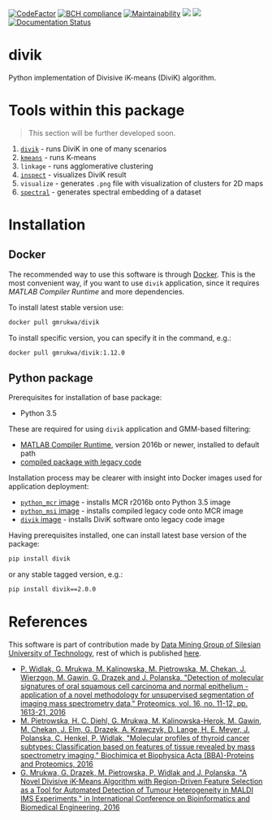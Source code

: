 [![CodeFactor](https://www.codefactor.io/repository/github/gmrukwa/divik/badge)](https://www.codefactor.io/repository/github/gmrukwa/divik)
[![BCH compliance](https://bettercodehub.com/edge/badge/gmrukwa/divik?branch=master)](https://bettercodehub.com/)
[![Maintainability](https://api.codeclimate.com/v1/badges/4cf5d42d0a0076c38445/maintainability)](https://codeclimate.com/github/gmrukwa/divik/maintainability)
![](https://github.com/gmrukwa/divik/workflows/.github/workflows/push_images.yml/badge.svg)
![](https://github.com/gmrukwa/divik/workflows/.github/workflows/unittest.yml/badge.svg)
[![Documentation Status](https://readthedocs.org/projects/divik/badge/?version=latest)](https://divik.readthedocs.io/en/latest/?badge=latest)

# divik

Python implementation of Divisive iK-means (DiviK) algorithm.

# Tools within this package

> This section will be further developed soon.

1) [`divik`](divik/_cli/divik.md) - runs DiviK in one of many scenarios
2) [`kmeans`](divik/_cli/auto_kmeans.md) - runs K-means
3) `linkage` - runs agglomerative clustering
4) [`inspect`](divik/_cli/inspect.md) - visualizes DiviK result
5) `visualize` - generates `.png` file with visualization of clusters for 2D
maps
6) [`spectral`](divik/_cli/spectral.md) - generates spectral embedding of a
dataset

# Installation

## Docker

The recommended way to use this software is through
[Docker](https://www.docker.com/). This is the most convenient way, if you want
to use `divik` application, since it requires *MATLAB Compiler Runtime*
and more dependencies.

To install latest stable version use:

```bash
docker pull gmrukwa/divik
```

To install specific version, you can specify it in the command, e.g.:

```bash
docker pull gmrukwa/divik:1.12.0
```

## Python package

Prerequisites for installation of base package:

- Python 3.5

These are required for using `divik` application and GMM-based filtering:

- [MATLAB Compiler Runtime](https://www.mathworks.com/products/compiler/matlab-runtime.html),
version 2016b or newer, installed to default path
- [compiled package with legacy code](https://github.com/spectre-team/matlab-legacy/releases/tag/legacy-v4.0.9)

Installation process may be clearer with insight into Docker images used for
application deployment:

- [`python_mcr` image](https://github.com/spectre-team/python_mcr) - installs
MCR r2016b onto Python 3.5 image
- [`python_msi` image](https://github.com/spectre-team/python_msi) - installs
compiled legacy code onto MCR image
- [`divik` image](https://github.com/spectre-team/spectre-divik/blob/master/dockerfile) -
installs DiviK software onto legacy code image

Having prerequisites installed, one can install latest base version of the
package:

```bash
pip install divik
```

or any stable tagged version, e.g.:

```bash
pip install divik==2.0.0
```

# References

This software is part of contribution made by [Data Mining Group of Silesian
University of Technology](http://www.zaed.polsl.pl/), rest of which is
published [here](https://github.com/ZAEDPolSl).

+ [P. Widlak, G. Mrukwa, M. Kalinowska, M. Pietrowska, M. Chekan, J. Wierzgon, M.
Gawin, G. Drazek and J. Polanska, "Detection of molecular signatures of oral
squamous cell carcinoma and normal epithelium - application of a novel
methodology for unsupervised segmentation of imaging mass spectrometry data,"
Proteomics, vol. 16, no. 11-12, pp. 1613-21, 2016][1]
+ [M. Pietrowska, H. C. Diehl, G. Mrukwa, M. Kalinowska-Herok, M. Gawin, M.
Chekan, J. Elm, G. Drazek, A. Krawczyk, D. Lange, H. E. Meyer, J. Polanska, C.
Henkel, P. Widlak, "Molecular profiles of thyroid cancer subtypes:
Classification based on features of tissue revealed by mass spectrometry
imaging," Biochimica et Biophysica Acta (BBA)-Proteins and Proteomics, 2016][2]
+ [G. Mrukwa, G. Drazek, M. Pietrowska, P. Widlak and J. Polanska, "A Novel
Divisive iK-Means Algorithm with Region-Driven Feature Selection as a Tool for
Automated Detection of Tumour Heterogeneity in MALDI IMS Experiments," in
International Conference on Bioinformatics and Biomedical Engineering, 2016][3]

[1]: http://onlinelibrary.wiley.com/doi/10.1002/pmic.201500458/pdf
[2]: http://www.sciencedirect.com/science/article/pii/S1570963916302175
[3]: http://link.springer.com/chapter/10.1007/978-3-319-31744-1_11
